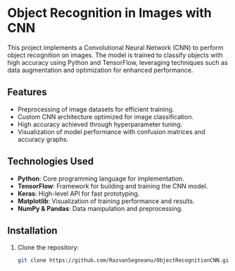 # Object Recognition in Images with CNN

This project implements a Convolutional Neural Network (CNN) to perform object recognition on images. The model is trained to classify objects with high accuracy using Python and TensorFlow, leveraging techniques such as data augmentation and optimization for enhanced performance.

## Features
- Preprocessing of image datasets for efficient training.
- Custom CNN architecture optimized for image classification.
- High accuracy achieved through hyperparameter tuning.
- Visualization of model performance with confusion matrices and accuracy graphs.

## Technologies Used
- **Python**: Core programming language for implementation.
- **TensorFlow**: Framework for building and training the CNN model.
- **Keras**: High-level API for fast prototyping.
- **Matplotlib**: Visualization of training performance and results.
- **NumPy & Pandas**: Data manipulation and preprocessing.

## Installation

1. Clone the repository:
   ```bash
   git clone https://github.com/RazvanSegneanu/ObjectRecognitionCNN.git
